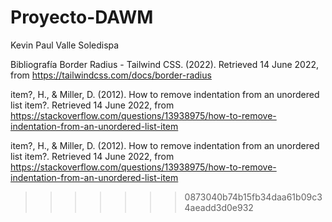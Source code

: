 # Proyecto-DAWM
Kevin Paul Valle Soledispa

Bibliografía
Border Radius - Tailwind CSS. (2022). Retrieved 14 June 2022, from https://tailwindcss.com/docs/border-radius

item?, H., & Miller, D. (2012). How to remove indentation from an unordered list item?. Retrieved 14 June 2022, from https://stackoverflow.com/questions/13938975/how-to-remove-indentation-from-an-unordered-list-item

item?, H., & Miller, D. (2012). How to remove indentation from an unordered list item?. Retrieved 14 June 2022, from https://stackoverflow.com/questions/13938975/how-to-remove-indentation-from-an-unordered-list-item
>>>>>>> 0873040b74b15fb34daa61b09c34aeadd3d0e932
